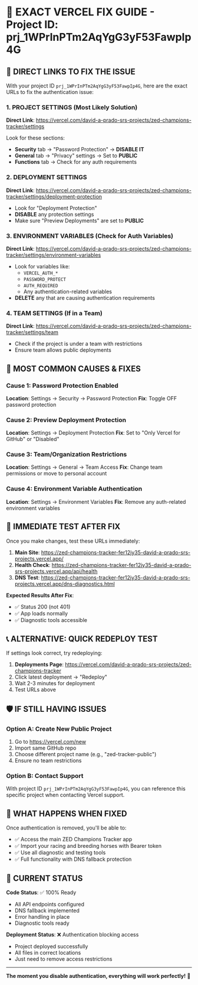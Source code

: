 # 🔧 EXACT VERCEL FIX GUIDE - Project ID: prj_1WPrInPTm2AqYgG3yF53FawpIp4G

## 🎯 DIRECT LINKS TO FIX THE ISSUE

With your project ID `prj_1WPrInPTm2AqYgG3yF53FawpIp4G`, here are the exact URLs to fix the authentication issue:

### 1. **PROJECT SETTINGS** (Most Likely Solution)
**Direct Link**: https://vercel.com/david-a-prado-srs-projects/zed-champions-tracker/settings

Look for these sections:
- **Security** tab → "Password Protection" → **DISABLE IT**
- **General** tab → "Privacy" settings → Set to **PUBLIC**
- **Functions** tab → Check for any auth requirements

### 2. **DEPLOYMENT SETTINGS**
**Direct Link**: https://vercel.com/david-a-prado-srs-projects/zed-champions-tracker/settings/deployment-protection

- Look for "Deployment Protection" 
- **DISABLE** any protection settings
- Make sure "Preview Deployments" are set to **PUBLIC**

### 3. **ENVIRONMENT VARIABLES** (Check for Auth Variables)
**Direct Link**: https://vercel.com/david-a-prado-srs-projects/zed-champions-tracker/settings/environment-variables

- Look for variables like:
  - `VERCEL_AUTH_*`
  - `PASSWORD_PROTECT`
  - `AUTH_REQUIRED`
  - Any authentication-related variables
- **DELETE** any that are causing authentication requirements

### 4. **TEAM SETTINGS** (If in a Team)
**Direct Link**: https://vercel.com/david-a-prado-srs-projects/zed-champions-tracker/settings/team

- Check if the project is under a team with restrictions
- Ensure team allows public deployments

## 🚨 MOST COMMON CAUSES & FIXES

### **Cause 1: Password Protection Enabled**
**Location**: Settings → Security → Password Protection
**Fix**: Toggle OFF password protection

### **Cause 2: Preview Deployment Protection**
**Location**: Settings → Deployment Protection
**Fix**: Set to "Only Vercel for GitHub" or "Disabled"

### **Cause 3: Team/Organization Restrictions**
**Location**: Settings → General → Team Access
**Fix**: Change team permissions or move to personal account

### **Cause 4: Environment Variable Authentication**
**Location**: Settings → Environment Variables
**Fix**: Remove any auth-related environment variables

## 🧪 IMMEDIATE TEST AFTER FIX

Once you make changes, test these URLs immediately:

1. **Main Site**: https://zed-champions-tracker-fer12jy35-david-a-prado-srs-projects.vercel.app/
2. **Health Check**: https://zed-champions-tracker-fer12jy35-david-a-prado-srs-projects.vercel.app/api/health
3. **DNS Test**: https://zed-champions-tracker-fer12jy35-david-a-prado-srs-projects.vercel.app/dns-diagnostics.html

**Expected Results After Fix**:
- ✅ Status 200 (not 401)
- ✅ App loads normally
- ✅ Diagnostic tools accessible

## 📞 ALTERNATIVE: QUICK REDEPLOY TEST

If settings look correct, try redeploying:

1. **Deployments Page**: https://vercel.com/david-a-prado-srs-projects/zed-champions-tracker
2. Click latest deployment → "Redeploy"
3. Wait 2-3 minutes for deployment
4. Test URLs above

## 🛡️ IF STILL HAVING ISSUES

### Option A: Create New Public Project
1. Go to https://vercel.com/new
2. Import same GitHub repo
3. Choose different project name (e.g., "zed-tracker-public")
4. Ensure no team restrictions

### Option B: Contact Support
With project ID `prj_1WPrInPTm2AqYgG3yF53FawpIp4G`, you can reference this specific project when contacting Vercel support.

## 🎉 WHAT HAPPENS WHEN FIXED

Once authentication is removed, you'll be able to:
- ✅ Access the main ZED Champions Tracker app
- ✅ Import your racing and breeding horses with Bearer token
- ✅ Use all diagnostic and testing tools
- ✅ Full functionality with DNS fallback protection

## 📝 CURRENT STATUS

**Code Status**: ✅ 100% Ready
- All API endpoints configured
- DNS fallback implemented  
- Error handling in place
- Diagnostic tools ready

**Deployment Status**: ❌ Authentication blocking access
- Project deployed successfully
- All files in correct locations
- Just need to remove access restrictions

---

**The moment you disable authentication, everything will work perfectly!** 🚀

